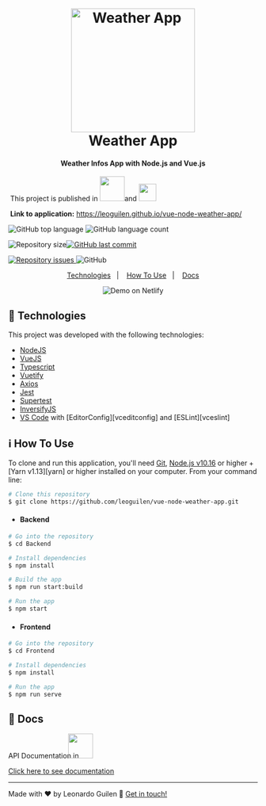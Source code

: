 <h1 align="center">
    <img alt="Weather App" height="250px"  src="https://res.cloudinary.com/leoguilen/image/upload/v1589507434/Img_Readme/logo-app_pinoqc.webp" />
    <br>
    Weather App
</h1>

<h4 align="center">
  Weather Infos App with Node.js and Vue.js
</h4>
​									     This project is published in <img height="50" src="https://res.cloudinary.com/leoguilen/image/upload/v1589509035/Img_Readme/heroku_sceih7.png">and  <img height="35" src="https://res.cloudinary.com/leoguilen/image/upload/v1589509224/Img_Readme/ghpages_msx2pi.png">

​								 **Link to application:** https://leoguilen.github.io/vue-node-weather-app/


  <img alt="GitHub top language" src="https://img.shields.io/github/languages/top/leoguilen/vue-node-weather-app.svg">			


  <img alt="GitHub language count" src="https://img.shields.io/github/languages/count/leoguilen/vue-node-weather-app.svg">

​    <img alt="Repository size" src="https://img.shields.io/github/repo-size/leoguilen/vue-node-weather-app.svg">
  <a href="https://github.com/lukemorales/rocketshoes-react-native/commits/master">
​    <img alt="GitHub last commit" src="https://img.shields.io/github/last-commit/leoguilen/vue-node-weather-app.svg">
  </a>

  <a href="https://github.com/lukemorales/rocketshoes-react-native/issues">
    <img alt="Repository issues" src="https://img.shields.io/github/issues/leoguilen/vue-node-weather-app.svg">
  </a>

  <img alt="GitHub" src="https://img.shields.io/github/license/leoguilen/vue-node-weather-app.svg">

<p align="center">
  <a href="#rocket-technologies">Technologies</a>&nbsp;&nbsp;&nbsp;|&nbsp;&nbsp;&nbsp;
  <a href="#information_source-how-to-use">How To Use</a>&nbsp;&nbsp;&nbsp;|&nbsp;&nbsp;&nbsp;
  <a href="#file_folder-docs">Docs</a>
</p>

<p align="center">
  <img alt="Demo on Netlify" src="https://res.cloudinary.com/leoguilen/image/upload/v1589507828/Img_Readme/demonstracao_weather_app_pypqcb.gif">
</p>

## :rocket: Technologies

This project was developed with the following technologies:

-  [NodeJS](https://nodejs.org/)
-  [VueJS](https://vuejs.org/)
-  [Typescript](https://www.typescriptlang.org/)
-  [Vuetify](https://vuetifyjs.com/en/)
-  [Axios](https://github.com/axios/axios)
-  [Jest](https://jestjs.io/)
-  [Supertest](https://github.com/visionmedia/supertest)
-  [InversifyJS](http://inversify.io/)
-  [VS Code][vc] with [EditorConfig][vceditconfig] and [ESLint][vceslint]

## :information_source: How To Use

To clone and run this application, you'll need [Git](https://git-scm.com), [Node.js v10.16][nodejs] or higher + [Yarn v1.13][yarn] or higher installed on your computer. From your command line:

```bash
# Clone this repository
$ git clone https://github.com/leoguilen/vue-node-weather-app.git
```

- #### Backend

```bash
# Go into the repository
$ cd Backend

# Install dependencies
$ npm install

# Build the app
$ npm run start:build

# Run the app
$ npm start
```

- #### Frontend

```bash
# Go into the repository
$ cd Frontend

# Install dependencies
$ npm install

# Run the app
$ npm run serve
```

##  :file_folder: Docs

API Documentation in <img src="https://res.cloudinary.com/leoguilen/image/upload/v1589509592/Img_Readme/swagger_ujstzg.png" height="50" style="margin-left: -25px"/>

[Click here to see documentation](https://app.swaggerhub.com/apis-docs/leoguilen/API_ServicoPrevisaoClima/1.0.0)

---

Made with ♥ by Leonardo Guilen :wave: [Get in touch!](https://www.linkedin.com/in/leonardo-guilen/)

[nodejs]: https://nodejs.org/
[npm]: https://www.npmjs.com/
[swagger]: https://swagger.io/
[vc]: https://code.visualstudio.com/



